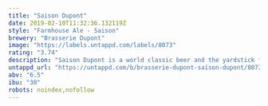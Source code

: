 ```yaml
---
title: "Saison Dupont"
date: 2019-02-10T11:32:36.132119Z
style: "Farmhouse Ale - Saison"
brewery: "Brasserie Dupont"
image: "https://labels.untappd.com/labels/8073"
rating: "3.74"
description: "Saison Dupont is a world classic beer and the yardstick for one of Belgium’s most important beer styles. It is the most admired AND imitated Saison in the world. A strong, vital yeast is key to full attenuation and thus to the style. Saison Dupont is straw colored with a dense creamy head. The nose is alive, like fresh raised bread, estery with citrus and spice notes. Full-bodied and malty, it sparkles on the palate and finishes with a zesty hop and citrus attack. Incredibly compatible with food!"
untappd_url: "https://untappd.com/b/brasserie-dupont-saison-dupont/8073"
abv: "6.5"
ibu: "30"
robots: noindex,nofollow
---
```

